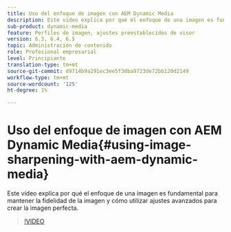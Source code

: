 ```yaml
---
title: Uso del enfoque de imagen con AEM Dynamic Media
description: Este vídeo explica por qué el enfoque de una imagen es fundamental para mantener la fidelidad de la imagen y cómo utilizar ajustes avanzados para crear la imagen perfecta.
sub-product: dynamic-media
feature: Perfiles de imagen, ajustes preestablecidos de visor
version: 6.3, 6.4, 6.5
topic: Administración de contenido
role: Profesional empresarial
level: Principiante
translation-type: tm+mt
source-git-commit: d9714b9a291ec3ee5f3dba9723de72bb120d2149
workflow-type: tm+mt
source-wordcount: '125'
ht-degree: 1%

---
```



# Uso del enfoque de imagen con AEM Dynamic Media{#using-image-sharpening-with-aem-dynamic-media}

Este vídeo explica por qué el enfoque de una imagen es fundamental para mantener la fidelidad de la imagen y cómo utilizar ajustes avanzados para crear la imagen perfecta.

>[!VIDEO](https://demos-pub.assetsadobe.com/etc/dam/viewers/s7viewers/html5/VideoViewer.html?asset=%2Fcontent%2Fdam%2Fdm-public-facing-upgrade-portal-video%2F04_DynamicImagery_AdvancedSettings_071917_BH.mp4&amp;config=/etc/dam/presets/viewer/Video_social&amp;serverUrl=https%3A%2F%2Fadobedemo62-h.assetsadobe.com%2Fis%2Fimage%2F&amp;contenturl=%2F&amp;config2=/etc/dam/presets/analytics&amp;videoserverurl=https://gateway-na.assetsadobe.com/DMGateway/public/demoCo&amp;posterimage=/content/dam/dm-public-facing-upgrade-portal-video/04_DynamicImagery_AdvancedSettings_071917_BH.mp4)
